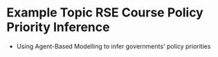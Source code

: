 Example Topic RSE Course
Policy Priority Inference
=========================

* Using Agent-Based Modelling to infer governments' policy priorities
